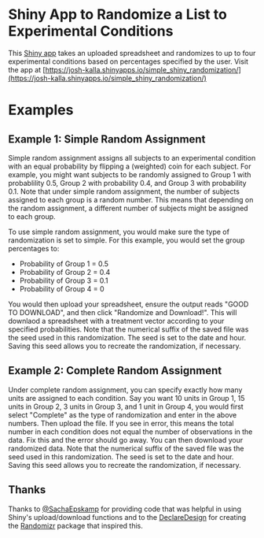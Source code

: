 # Shiny App to Randomize a List to Experimental Conditions
This [Shiny app](https://josh-kalla.shinyapps.io/simple_shiny_randomization/) takes an uploaded spreadsheet and randomizes to up to four experimental conditions based on percentages specified by the user. Visit the app at [https://josh-kalla.shinyapps.io/simple_shiny_randomization/](https://josh-kalla.shinyapps.io/simple_shiny_randomization/)

# Examples

## Example 1: Simple Random Assignment

Simple random assignment assigns all subjects to an experimental condition with an equal probability by flipping a (weighted) coin for each subject. For example, you might want subjects to be randomly assigned to Group 1 with probablility 0.5, Group 2 with probability 0.4, and Group 3 with probability 0.1. Note that under simple random assignment, the number of subjects assigned to each group is a random number. This means that depending on the random assignment, a different number of subjects might be assigned to each group.

To use simple random assignment, you would make sure the type of randomization is set to simple. For this example, you would set the group percentages to:

- Probability of Group 1 = 0.5
- Probability of Group 2 = 0.4
- Probability of Group 3 = 0.1
- Probability of Group 4 = 0

You would then upload your spreadsheet, ensure the output reads "GOOD TO DOWNLOAD", and then click "Randomize and Download!". This will downlaod a spreadsheet with a treatment vector according to your specified probabilities. Note that the numerical suffix of the saved file was the seed used in this randomization. The seed is set to the date and hour. Saving this seed allows you to recreate the randomization, if necessary.


## Example 2: Complete Random Assignment

Under complete random assignment, you can specify exactly how many units are assigned to each condition. Say you want 10 units in Group 1, 15 units in Group 2, 3 units in Group 3, and 1 unit in Group 4, you would first select "Complete" as the type of randomization and enter in the above numbers. Then upload the file. If you see in error, this means the total number in each condition does not equal the number of observations in the data. Fix this and the error should go away. You can then download your randomized data. Note that the numerical suffix of the saved file was the seed used in this randomization. The seed is set to the date and hour. Saving this seed allows you to recreate the randomization, if necessary.

## Thanks
Thanks to [@SachaEpskamp](https://gist.github.com/SachaEpskamp/5796467) for providing code that was helpful in using Shiny's upload/download functions and to the [DeclareDesign](http://declaredesign.org/) for creating the [Randomizr](https://github.com/DeclareDesign/randomizr) package that inspired this. 
